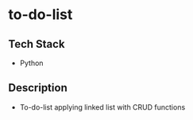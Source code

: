 # to-do-list

## Tech Stack

- Python

## Description

- To-do-list applying linked list with CRUD functions
